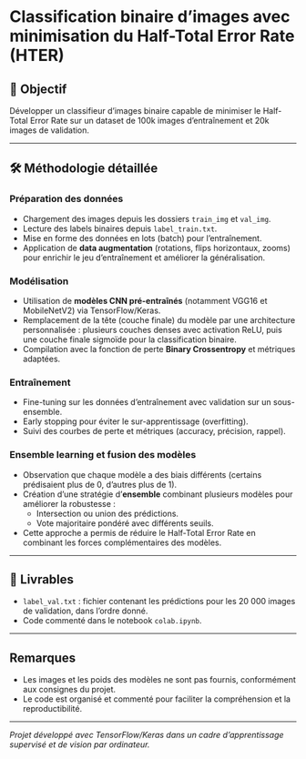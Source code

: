 # Classification binaire d’images avec minimisation du Half-Total Error Rate (HTER)

## 🎯 Objectif  
Développer un classifieur d’images binaire capable de minimiser le Half-Total Error Rate sur un dataset de 100k images d’entraînement et 20k images de validation.

---

## 🛠️ Méthodologie détaillée

### Préparation des données  
- Chargement des images depuis les dossiers `train_img` et `val_img`.  
- Lecture des labels binaires depuis `label_train.txt`.  
- Mise en forme des données en lots (batch) pour l’entraînement.  
- Application de **data augmentation** (rotations, flips horizontaux, zooms) pour enrichir le jeu d’entraînement et améliorer la généralisation.

### Modélisation  
- Utilisation de **modèles CNN pré-entraînés** (notamment VGG16 et MobileNetV2) via TensorFlow/Keras.  
- Remplacement de la tête (couche finale) du modèle par une architecture personnalisée : plusieurs couches denses avec activation ReLU, puis une couche finale sigmoïde pour la classification binaire.  
- Compilation avec la fonction de perte **Binary Crossentropy** et métriques adaptées.

### Entraînement  
- Fine-tuning sur les données d’entraînement avec validation sur un sous-ensemble.  
- Early stopping pour éviter le sur-apprentissage (overfitting).  
- Suivi des courbes de perte et métriques (accuracy, précision, rappel).

### Ensemble learning et fusion des modèles  
- Observation que chaque modèle a des biais différents (certains prédisaient plus de 0, d’autres plus de 1).  
- Création d’une stratégie d’**ensemble** combinant plusieurs modèles pour améliorer la robustesse :  
  - Intersection ou union des prédictions.  
  - Vote majoritaire pondéré avec différents seuils.  
- Cette approche a permis de réduire le Half-Total Error Rate en combinant les forces complémentaires des modèles.

---

## 📂 Livrables  
- `label_val.txt` : fichier contenant les prédictions pour les 20 000 images de validation, dans l’ordre donné.  
- Code commenté dans le notebook `colab.ipynb`.

---

## Remarques  
- Les images et les poids des modèles ne sont pas fournis, conformément aux consignes du projet.  
- Le code est organisé et commenté pour faciliter la compréhension et la reproductibilité.

---

*Projet développé avec TensorFlow/Keras dans un cadre d’apprentissage supervisé et de vision par ordinateur.*
